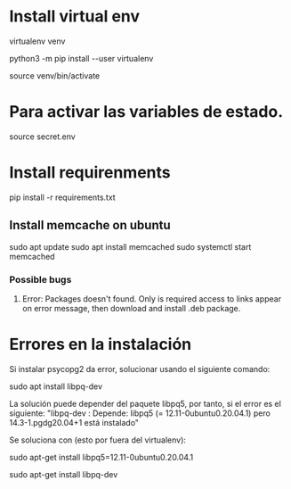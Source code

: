 # Install virtual env
virtualenv venv

python3 -m pip install --user virtualenv

source venv/bin/activate



# Para activar las variables de estado. 
source secret.env 



# Install requirenments
pip install -r requirements.txt 


## Install memcache on ubuntu

sudo apt update
sudo apt install memcached
sudo systemctl start memcached

### Possible bugs

1. Error: Packages doesn't found. Only is required access to links appear on error message, then download and install .deb package.

# Errores en la instalación
Si instalar psycopg2 da error, solucionar usando el siguiente comando:

sudo apt install libpq-dev

La solución puede depender del paquete libpq5, por tanto, si el error es el siguiente: 
 "libpq-dev : Depende: libpq5 (= 12.11-0ubuntu0.20.04.1) pero 14.3-1.pgdg20.04+1 está instalado"
 
Se soluciona con (esto por fuera del virtualenv): 

sudo apt-get install libpq5=12.11-0ubuntu0.20.04.1

sudo apt-get install libpq-dev 

